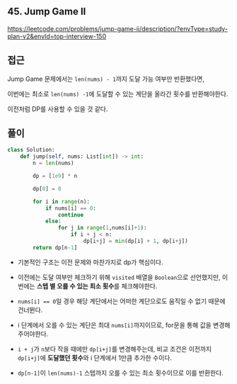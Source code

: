 ## 45. Jump Game II

https://leetcode.com/problems/jump-game-ii/description/?envType=study-plan-v2&envId=top-interview-150

## 접근

Jump Game 문제에서는 `len(nums) - 1`까지 도달 가능 여부만 반환했다면,

이번에는 최소로 `len(nums) -1`에 도달할 수 있는 계단을 올라간 횟수를 반환해야한다.

이전처럼 DP를 사용할 수 있을 것 같다.

## 풀이

``````python
class Solution:
    def jump(self, nums: List[int]) -> int:
        n = len(nums)

        dp = [1e9] * n

        dp[0] = 0

        for i in range(n):
            if nums[i] == 0:
                continue
            else:
                for j in range(1,nums[i]+1):
                    if i + j < n:
                        dp[i+j] = min(dp[i] + 1, dp[i+j])
        return dp[n-1]

``````

- 기본적인 구조는 이전 문제와 마찬가지로 dp가 핵심이다.

- 이전에는 도달 여부만 체크하기 위해 `visited` 배열을 `Boolean`으로 선언했지만, 이번에는 **스텝 별 오를 수 있는 최소 횟수**를 체크해야한다.
- `nums[i] == 0`일 경우 해당 계단에서는 어떠한 계단으로도 움직일 수 없기 때문에 건너뛴다.
- i 단계에서 오를 수 있는 계단은 최대 `nums[i]`까지이므로, for문을 통해 값을 변경해주어야한다.
- `i + j`가 `n`보다 작을 때에만 `dp[i+j]`를 변경해주는데, 비교 조건은 이전까지 `dp[i+j]`에 **도달했던 횟수**와 i 단계에서 1만큼 추가한 수이다.
- `dp[n-1]`이 `len(nums)-1` 스텝까지 오를 수 있는 최소 횟수이므로 이를 반환한다.



